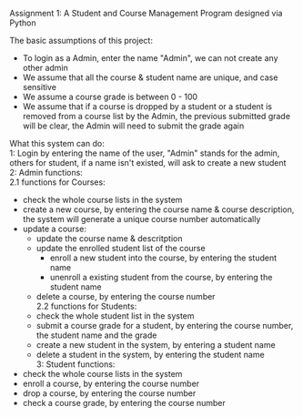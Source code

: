 Assignment 1: A Student and Course Management Program designed via Python  

The basic assumptions of this project:  
- To login as a Admin, enter the name "Admin", we can not create any other admin  
- We assume that all the course & student name are unique, and case sensitive  
- We assume a course grade is between 0 - 100
- We assume that if a course is dropped by a student or a student is removed from a course list by the Admin, the previous submitted grade will be clear, the Admin will need to submit the grade again  

What this system can do:   
1: Login by entering the name of the user, "Admin" stands for the admin, others for student, if a name isn't existed, will ask to create a new student  
2: Admin functions:  
  2.1 functions for Courses:  
  - check the whole course lists in the system  
  - create a new course, by entering the course name & course description, the system will generate a unique course number automatically  
  - update a course:  
    - update the course name & descritption  
    - update the enrolled student list of the course  
      - enroll a new student into the course, by entering the student name  
      - unenroll a existing student from the course, by entering the student name  
    - delete a course, by entering the course number  
  2.2 functions for Students:  
    - check the whole student list in the system  
    - submit a course grade for a student, by entering the course number, the student name and the grade  
    - create a new student in the system, by entering a student name  
    - delete a student in the system, by entering the student name  
3: Student functions:
  - check the whole course lists in the system  
  - enroll a course, by entering the course number  
  - drop a course, by entering the course number
  - check a course grade, by entering the course number
